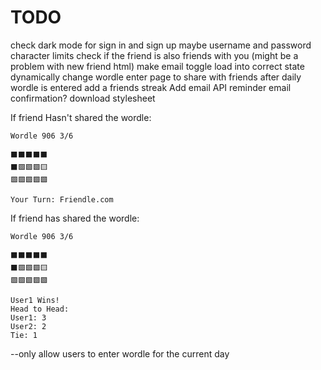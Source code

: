 # TODO

check dark mode for sign in and sign up
maybe username and password character limits
check if the friend is also friends with you (might be a problem with new friend html)
make email toggle load into correct state
dynamically change wordle enter page to share with friends after daily wordle is entered
add a friends streak
Add email API reminder
email confirmation?
download stylesheet

If friend Hasn't shared the wordle:

    Wordle 906 3/6

    ⬛⬛⬛⬛⬛
    ⬛🟩🟩🟩🟨
    🟩🟩🟩🟩🟩

    Your Turn: Friendle.com

If friend has shared the wordle:

    Wordle 906 3/6

    ⬛⬛⬛⬛⬛
    ⬛🟩🟩🟩🟨
    🟩🟩🟩🟩🟩

    User1 Wins!
    Head to Head:
    User1: 3
    User2: 2
    Tie: 1

--only allow users to enter wordle for the current day